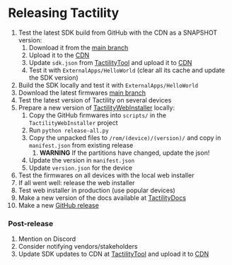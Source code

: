 # Releasing Tactility

1. Test the latest SDK build from GitHub with the CDN as a SNAPSHOT version:
    1. Download it from the [main branch](https://github.com/ByteWelder/Tactility/actions/workflows/build-sdk.yml)
    2. Upload it to the [CDN](https://dash.cloudflare.com)
    3. Update `sdk.json` from [TactilityTool](https://github.com/ByteWelder/TactilityTool) and upload it to [CDN](https://dash.cloudflare.com)
    4. Test it with `ExternalApps/HelloWorld` (clear all its cache and update the SDK version)
2. Build the SDK locally and test it with `ExternalApps/HelloWorld`
3. Download the latest firmwares [main branch](https://github.com/ByteWelder/Tactility/actions/workflows/build-firmware.yml)
4. Test the latest version of Tactility on several devices
5. Prepare a new version of [TactilityWebInstaller](https://github.com/ByteWelder/TactilityWebInstaller) locally:
    1. Copy the GitHub firmwares into `scripts/` in the `TactilityWebInstaller` project
    2. Run `python release-all.py`
    3. Copy the unpacked files to `/rom/(device)/(version)/` and copy in `manifest.json` from existing release
        1. **WARNING** If the partitions have changed, update the json!
    4. Update the version in `manifest.json`
    5. Update `version.json` for the device
6. Test the firmwares on all devices with the local web installer
7. If all went well: release the web installer
8. Test web installer in production (use popular devices)
9. Make a new version of the docs available at [TactilityDocs](https://github.com/ByteWelder/TactilityDocs)
10. Make a new [GitHub release](https://github.com/ByteWelder/Tactility/releases/new)

### Post-release

1. Mention on Discord
2. Consider notifying vendors/stakeholders
3. Update SDK updates to CDN at [TactilityTool](https://github.com/ByteWelder/TactilityTool) and upload it to [CDN](https://dash.cloudflare.com)